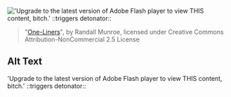!['Upgrade to the latest version of Adobe Flash player to view THIS content, bitch.' ::triggers detonator::](https://imgs.xkcd.com/comics/one_liners.png)
> "[One-Liners](https://xkcd.com/813/)", by Randall Munroe, licensed under Creative Commons Attribution-NonCommercial 2.5 License

## Alt Text
'Upgrade to the latest version of Adobe Flash player to view THIS content, bitch.' ::triggers detonator::
